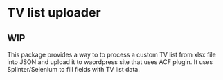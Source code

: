 # TV list uploader
## WIP

This package provides a way to to process a custom TV list from xlsx file into
JSON and upload it to waordpress site that uses ACF plugin.
It uses Splinter/Selenium to fill fields with TV list data.
